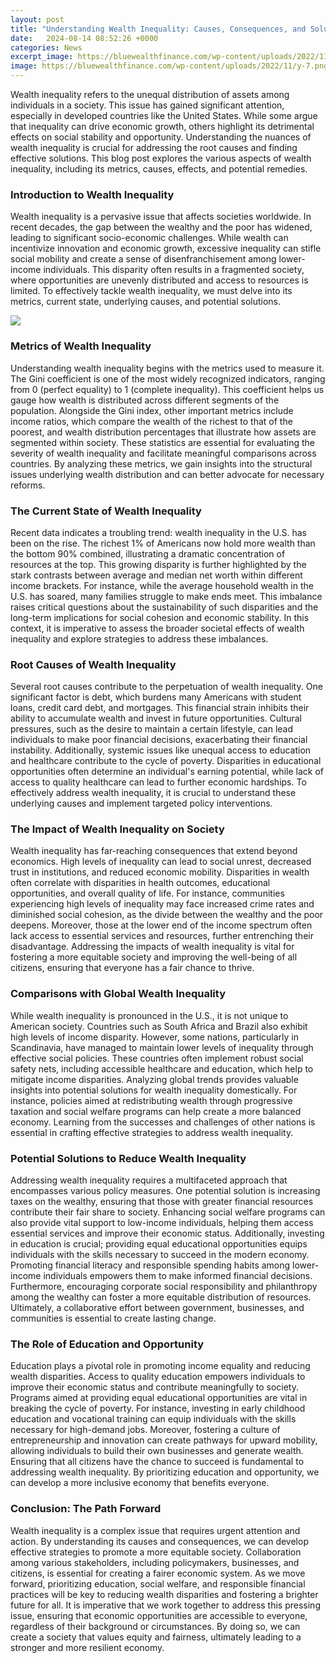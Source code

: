 ```yaml
---
layout: post
title: "Understanding Wealth Inequality: Causes, Consequences, and Solutions"
date:   2024-08-14 08:52:26 +0000
categories: News
excerpt_image: https://bluewealthfinance.com/wp-content/uploads/2022/11/y-7.png
image: https://bluewealthfinance.com/wp-content/uploads/2022/11/y-7.png
---
```


Wealth inequality refers to the unequal distribution of assets among individuals in a society. This issue has gained significant attention, especially in developed countries like the United States. While some argue that inequality can drive economic growth, others highlight its detrimental effects on social stability and opportunity. Understanding the nuances of wealth inequality is crucial for addressing the root causes and finding effective solutions. This blog post explores the various aspects of wealth inequality, including its metrics, causes, effects, and potential remedies.
### Introduction to Wealth Inequality
Wealth inequality is a pervasive issue that affects societies worldwide. In recent decades, the gap between the wealthy and the poor has widened, leading to significant socio-economic challenges. While wealth can incentivize innovation and economic growth, excessive inequality can stifle social mobility and create a sense of disenfranchisement among lower-income individuals. This disparity often results in a fragmented society, where opportunities are unevenly distributed and access to resources is limited. To effectively tackle wealth inequality, we must delve into its metrics, current state, underlying causes, and potential solutions.

![](https://bluewealthfinance.com/wp-content/uploads/2022/11/y-7.png)
### Metrics of Wealth Inequality
Understanding wealth inequality begins with the metrics used to measure it. The Gini coefficient is one of the most widely recognized indicators, ranging from 0 (perfect equality) to 1 (complete inequality). This coefficient helps us gauge how wealth is distributed across different segments of the population. Alongside the Gini index, other important metrics include income ratios, which compare the wealth of the richest to that of the poorest, and wealth distribution percentages that illustrate how assets are segmented within society. These statistics are essential for evaluating the severity of wealth inequality and facilitate meaningful comparisons across countries. By analyzing these metrics, we gain insights into the structural issues underlying wealth distribution and can better advocate for necessary reforms.
### The Current State of Wealth Inequality
Recent data indicates a troubling trend: wealth inequality in the U.S. has been on the rise. The richest 1% of Americans now hold more wealth than the bottom 90% combined, illustrating a dramatic concentration of resources at the top. This growing disparity is further highlighted by the stark contrasts between average and median net worth within different income brackets. For instance, while the average household wealth in the U.S. has soared, many families struggle to make ends meet. This imbalance raises critical questions about the sustainability of such disparities and the long-term implications for social cohesion and economic stability. In this context, it is imperative to assess the broader societal effects of wealth inequality and explore strategies to address these imbalances.
### Root Causes of Wealth Inequality
Several root causes contribute to the perpetuation of wealth inequality. One significant factor is debt, which burdens many Americans with student loans, credit card debt, and mortgages. This financial strain inhibits their ability to accumulate wealth and invest in future opportunities. Cultural pressures, such as the desire to maintain a certain lifestyle, can lead individuals to make poor financial decisions, exacerbating their financial instability. Additionally, systemic issues like unequal access to education and healthcare contribute to the cycle of poverty. Disparities in educational opportunities often determine an individual's earning potential, while lack of access to quality healthcare can lead to further economic hardships. To effectively address wealth inequality, it is crucial to understand these underlying causes and implement targeted policy interventions.
### The Impact of Wealth Inequality on Society
Wealth inequality has far-reaching consequences that extend beyond economics. High levels of inequality can lead to social unrest, decreased trust in institutions, and reduced economic mobility. Disparities in wealth often correlate with disparities in health outcomes, educational opportunities, and overall quality of life. For instance, communities experiencing high levels of inequality may face increased crime rates and diminished social cohesion, as the divide between the wealthy and the poor deepens. Moreover, those at the lower end of the income spectrum often lack access to essential services and resources, further entrenching their disadvantage. Addressing the impacts of wealth inequality is vital for fostering a more equitable society and improving the well-being of all citizens, ensuring that everyone has a fair chance to thrive.
### Comparisons with Global Wealth Inequality
While wealth inequality is pronounced in the U.S., it is not unique to American society. Countries such as South Africa and Brazil also exhibit high levels of income disparity. However, some nations, particularly in Scandinavia, have managed to maintain lower levels of inequality through effective social policies. These countries often implement robust social safety nets, including accessible healthcare and education, which help to mitigate income disparities. Analyzing global trends provides valuable insights into potential solutions for wealth inequality domestically. For instance, policies aimed at redistributing wealth through progressive taxation and social welfare programs can help create a more balanced economy. Learning from the successes and challenges of other nations is essential in crafting effective strategies to address wealth inequality.
### Potential Solutions to Reduce Wealth Inequality
Addressing wealth inequality requires a multifaceted approach that encompasses various policy measures. One potential solution is increasing taxes on the wealthy, ensuring that those with greater financial resources contribute their fair share to society. Enhancing social welfare programs can also provide vital support to low-income individuals, helping them access essential services and improve their economic status. Additionally, investing in education is crucial; providing equal educational opportunities equips individuals with the skills necessary to succeed in the modern economy. Promoting financial literacy and responsible spending habits among lower-income individuals empowers them to make informed financial decisions. Furthermore, encouraging corporate social responsibility and philanthropy among the wealthy can foster a more equitable distribution of resources. Ultimately, a collaborative effort between government, businesses, and communities is essential to create lasting change.
### The Role of Education and Opportunity
Education plays a pivotal role in promoting income equality and reducing wealth disparities. Access to quality education empowers individuals to improve their economic status and contribute meaningfully to society. Programs aimed at providing equal educational opportunities are vital in breaking the cycle of poverty. For instance, investing in early childhood education and vocational training can equip individuals with the skills necessary for high-demand jobs. Moreover, fostering a culture of entrepreneurship and innovation can create pathways for upward mobility, allowing individuals to build their own businesses and generate wealth. Ensuring that all citizens have the chance to succeed is fundamental to addressing wealth inequality. By prioritizing education and opportunity, we can develop a more inclusive economy that benefits everyone.
### Conclusion: The Path Forward
Wealth inequality is a complex issue that requires urgent attention and action. By understanding its causes and consequences, we can develop effective strategies to promote a more equitable society. Collaboration among various stakeholders, including policymakers, businesses, and citizens, is essential for creating a fairer economic system. As we move forward, prioritizing education, social welfare, and responsible financial practices will be key to reducing wealth disparities and fostering a brighter future for all. It is imperative that we work together to address this pressing issue, ensuring that economic opportunities are accessible to everyone, regardless of their background or circumstances. By doing so, we can create a society that values equity and fairness, ultimately leading to a stronger and more resilient economy.